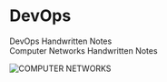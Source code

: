 # DevOps
DevOps Handwritten Notes <br/>
Computer Networks Handwritten Notes<br/>



![COMPUTER NETWORKS](https://github.com/pratyushdev-codes/DevOps/assets/109750976/e0658a44-162d-4866-bae5-cb7739810c48)
